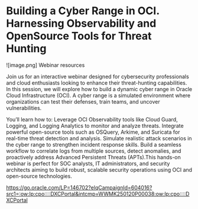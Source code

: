 # Building a Cyber Range in OCI. Harnessing Observability and OpenSource Tools for Threat Hunting



![image.png]
Webinar resources

Join us for an interactive webinar designed for cybersecurity professionals and cloud enthusiasts looking to enhance their threat-hunting capabilities. In this session, we will explore how to build a dynamic cyber range in Oracle Cloud Infrastructure (OCI). A cyber range is a simulated environment where organizations can test their defenses, train teams, and uncover vulnerabilities.

You’ll learn how to:
Leverage OCI Observability tools like Cloud Guard, Logging, and Logging Analytics to monitor and analyze threats.
Integrate powerful open-source tools such as OSQuery, Arkime, and Suricata for real-time threat detection and analysis.
Simulate realistic attack scenarios in the cyber range to strengthen incident response skills.
Build a seamless workflow to correlate logs from multiple sources, detect anomalies, and proactively address Advanced Persistent Threats (APTs).This hands-on webinar is perfect for SOC analysts, IT administrators, and security architects aiming to build robust, scalable security operations using OCI and open-source technologies.

https://go.oracle.com/LP=146702?elqCampaignId=604016?src1=:ow:lp:cpo::::DXCPortal&intcmp=WWMK250120P00038:ow:lp:cpo::::DXCPortal 


